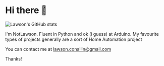 # Hi there 👋

![Lawson's GitHub stats](https://github-readme-stats.vercel.app/api?username=notlawson)

I'm NotLawson. Fluent in Python and ok (i guess) at Arduino.
My favourite types of projects generally are a sort of Home Automation project

You can contact me at lawson.conallin@gmail.com

Thanks!
